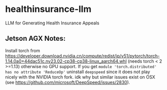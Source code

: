 # healthinsurance-llm
LLM for Generating Health Insurance Appeals

## Jetson AGX Notes:

Install torch from https://developer.download.nvidia.cn/compute/redist/jp/v51/pytorch/torch-1.14.0a0+44dac51c.nv23.02-cp38-cp38-linux_aarch64.whl (needs torch < 2 >=1.13) otherwise no GPU support.
If you get `module 'torch.distributed' has no attribute 'ReduceOp'` uninstall `deepspeed` since it does not play nicely with the NVIDIA torch fork. idk why but similar issues exist on OSX (see https://github.com/microsoft/DeepSpeed/issues/2830).
